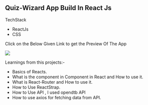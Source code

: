 ## Quiz-Wizard App Build In React Js

TechStack
- ReactJs
- CSS

Click on the Below Given Link to get the Preview Of The App

<a href="https://quiz-wizard.vercel.app/">

<img src="https://img.shields.io/badge/Vercel-000000?style=for-the-badge&logo=vercel&logoColor=white">

</a>

Learnings from this projects:-
* Basics of Reacts.
* What is the component in Component in React and How to use it.
* What is React-Router and How to use it.
* How to Use ReactStrap.
* How to Use API , I used opendtb API
* How to use axios for fetching data from API.
